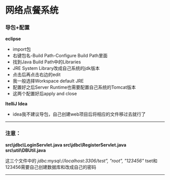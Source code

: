 # 网络点餐系统

### 导包+配置
**eclipse**
-   import包
-   右键包名-Build Path-Configure Build Path里面
-   找到Java Build Path中的Libraries
-   JRE System Library改成自己系统的jdk版本
-   点击后再点击右边的edit
-   我一般选择Workspace default JRE
-   配置好之后Server Runtime也需要配置自己系统的Tomcat版本
-   这两个配置好后apply and close

**ItelliJ Idea**
-   idea我不建议导包，自己创建web项目后将相应的文件移过去就行了
-------
### 注意：
**src\jdbc\LoginServlet.java
src\jdbc\RegisterServlet.java
src\util\DBUtil.java** 

这三个文件中的 *jdbc:mysql://localhost:3306/test", "root", "123456"* 
tset和123456需要自己创建数据库和改成自己的密码

-------

